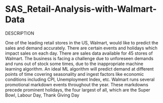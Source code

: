 # SAS_Retail-Analysis-with-Walmart-Data

DESCRIPTION

One of the leading retail stores in the US, Walmart, would like to predict the sales and demand accurately. There are certain events and holidays which impact sales on each day. There are sales data available for 45 stores of Walmart. The business is facing a challenge due to unforeseen demands and runs out of stock some times, due to the inappropriate machine learning algorithm. An ideal ML algorithm will predict demand at different points of time covering seasonality and ingest factors like economic conditions including CPI, Unemployment Index, etc. 
Walmart runs several promotional markdown events throughout the year. These markdowns precede prominent holidays, the four largest of all, which are the Super Bowl, Labour Day, Thank Giving Day
